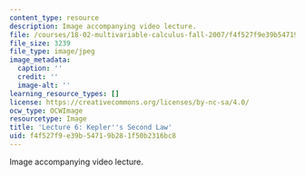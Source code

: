 ```yaml
---
content_type: resource
description: Image accompanying video lecture.
file: /courses/18-02-multivariable-calculus-fall-2007/f4f527f9e39b54719b281f50b2316bc8_06.jpg
file_size: 3239
file_type: image/jpeg
image_metadata:
  caption: ''
  credit: ''
  image-alt: ''
learning_resource_types: []
license: https://creativecommons.org/licenses/by-nc-sa/4.0/
ocw_type: OCWImage
resourcetype: Image
title: 'Lecture 6: Kepler''s Second Law'
uid: f4f527f9-e39b-5471-9b28-1f50b2316bc8
---
```

Image accompanying video lecture.